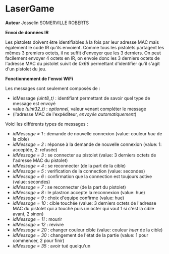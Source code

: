 # LaserGame

**Auteur**
Josselin SOMERVILLE ROBERTS


**Envoi de données IR**

Les pistolets doivent être identifiables à la fois par leur adresse MAC mais également le code IR qu'ils envoient. Comme tous les pistolets partagent les mêmes 3 premiers octets, il ne suffit d'envoyer que les 3 derniers. On peut facilement envoyer 4 octets en IR, on envoie donc les 3 derniers octets de l'adresse MAC du pistolet suivit de *0x66* permettant d'identifier qu'il s'agit d'un pistolet du jeu.

**Fonctionnement de l'envoi WiFi**

Les messages sont seulement composés de :
- idMessage *(uint8_t)* : identifiant permettant de savoir quel type de message est envoyé
- value *(uint32_t)* : *optionnel*, valeur venant compléter le message
- (l'adresse MAC de l'expéditeur, *envoyée automatiquement*)

Voici les différents types de messages :
- *idMessage = 1* : demande de nouvelle connexion (value: couleur *hue* de la cible)
- *idMessage = 2* : réponse à la demande de nouvelle connexion (value: 1: acceptée, 2: refusée)
- *idMessage = 3* : se connecter au pistolet (value: 3 derniers octets de l'adresse MAC du pistolet)
- *idMessage = 4* : se reconnecter (de la part de la cible)
- *idMessage = 5* : verification de la connection (value: secondes)
- *idMessage = 6* : confirmation que la connection est toujours active (value: secondes)
- *idMessage = 7* : se reconnecter (de la part du pistolet) 
- *idMessage = 8* : le plastron accepte la reconnexion (value: hue)
- *idMessage = 9* : choix d'equipe confirme (value: hue)
- *idMessage = 10* : cible touchée (value: 3 derniers octets de l'adresse MAC du pistolet qui a touché puis un octer qui vaut 1 si c'est la cible avant, 2 sinon)
- *idMessage = 11* : mourir
- *idMessage = 12* : revivre
- *idMessage = 20* : changer couleur cible (value: couleur *huer* de la cible)
- *idMessage = 30* : changement de l'état de la partie (value: 1 pour commencer, 2 pour finir)
- *idMessage = 35* : avoir tué quelqu'un
